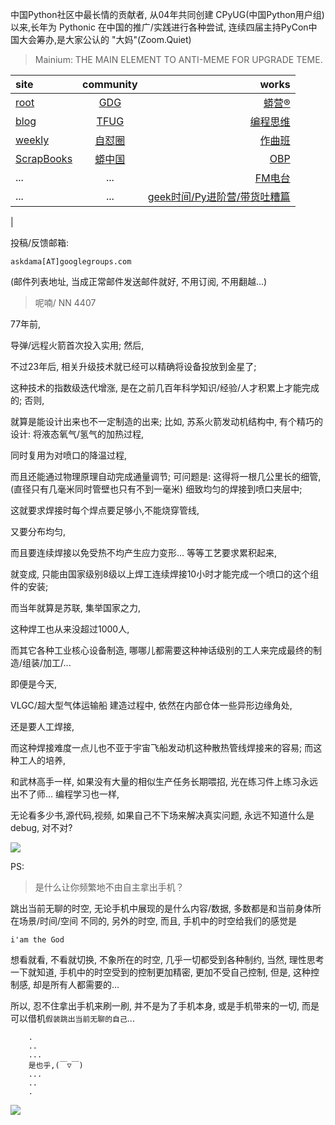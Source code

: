中国Python社区中最长情的贡献者, 从04年共同创建 CPyUG(中国Python用户组)以来,长年为 Pythonic 在中国的推广/实践进行各种尝试, 连续四届主持PyCon中国大会筹办,是大家公认的 "大妈"(Zoom.Quiet)

> Mainium: THE MAIN ELEMENT TO ANTI-MEME FOR UPGRADE TEME.

| site | community | works |
| :-----| :----: | ----: |
| [root](http://zoomquiet.io/) | [GDG](https://blog.zhgdg.org/) | [蟒营®](https://doc.101.camp/) |
| [blog](https://blog.zoomquiet.io/pages/zoomquiet.html) | [TFUG](http://zh.tfug.world/) | [编程思维](https://py.101.camp/) |
| [weekly](http://weekly.pychina.org/) | [自怼圈](https://du.101.camp/) | [作曲班](https://mu.101.camp/) |
| [ScrapBooks](https://zoomquiet.io/collection.html) | [蟒中国](https://pychina.org/) | [OBP](https://zoomquiet.io/obp/index.html) |
| ... | ... | [FM电台](https://fm.101.camp/) |
| ... | ... | [geek时间/Py进阶营/带货吐糟篇](https://fm.101.camp/2020/geek2py-dama.html) 
 |


投稿/反馈邮箱:

    askdama[AT]googlegroups.com

(邮件列表地址, 
当成正常邮件发送邮件就好, 不用订阅, 不用翻越...)

> 呢喃/ NN 4407




77年前,

导弹/远程火箭首次投入实用;
然后,

不过23年后,
相关升级技术就已经可以精确将设备投放到金星了;

这种技术的指数级迭代增涨,
是在之前几百年科学知识/经验/人才积累上才能完成的;
否则,

就算是能设计出来也不一定制造的出来;
比如,
苏系火箭发动机结构中,
有个精巧的设计:
将液态氧气/氢气的加热过程,

同时复用为对喷口的降温过程,

而且还能通过物理原理自动完成通量调节;
可问题是:
这得将一根几公里长的细管,
(直径只有几毫米同时管壁也只有不到一毫米)
细致均匀的焊接到喷口夹层中;

这就要求焊接时每个焊点要足够小,不能烧穿管线,

又要分布均匀,

而且要连续焊接以免受热不均产生应力变形...
等等工艺要求累积起来,

就变成,
只能由国家级别8级以上焊工连续焊接10小时才能完成一个喷口的这个组件的安装;

而当年就算是苏联,
集举国家之力,

这种焊工也从来没超过1000人,

而其它各种工业核心设备制造,
哪哪儿都需要这种神话级别的工人来完成最终的制造/组装/加工/...

即便是今天,

VLGC/超大型气体运输船 建造过程中,
依然在内部仓体一些异形边缘角处,

还是要人工焊接,

而这种焊接难度一点儿也不亚于宇宙飞船发动机这种散热管线焊接来的容易;
而这种工人的培养,

和武林高手一样,
如果没有大量的相似生产任务长期喂招,
光在练习件上练习永远出不了师...
编程学习也一样,

无论看多少书,源代码,视频,
如果自己不下场来解决真实问题,
永远不知道什么是 debug,
对不对?





![](http://ydlj.zoomquiet.top/ipic/2021-06-11-zq42-today-card-2106.012.jpeg)


PS:
> 是什么让你频繁地不由自主拿出手机？

跳出当前无聊的时空,
无论手机中展现的是什么内容/数据,
多数都是和当前身体所在场景/时间/空间 不同的,
另外的时空,
而且, 手机中的时空给我们的感觉是

    i'am the God

想看就看, 不看就切换,
不象所在的时空, 几乎一切都受到各种制约,
当然,
理性思考一下就知道,
手机中的时空受到的控制更加精密, 更加不受自己控制,
但是, 这种控制感,
却是所有人都需要的...

所以, 
忍不住拿出手机来刷一刷,
并不是为了手机本身, 或是手机带来的一切,
而是可以借机`假装跳出当前无聊的自己`...



```
    .
    ..
    ...
    是也乎,(￣▽￣)
    ...
    ..
    .
```


![](http://ydlj.zoomquiet.top/ipic/2021-04-30-210411DU21.4zip.jpg)

